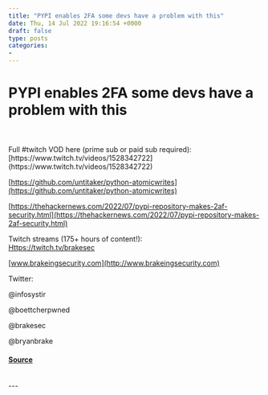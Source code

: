 ```yaml
---
title: "PYPI enables 2FA some devs have a problem with this"
date: Thu, 14 Jul 2022 19:16:54 +0000
draft: false
type: posts
categories: 
- 
---
```

# PYPI enables 2FA some devs have a problem with this

<br/>

<br/>
Full #twitch VOD here (prime sub or paid sub required):  [https://www.twitch.tv/videos/1528342722](https://www.twitch.tv/videos/1528342722)

  
[https://github.com/untitaker/python-atomicwrites](https://github.com/untitaker/python-atomicwrites)

[https://thehackernews.com/2022/07/pypi-repository-makes-2af-security.html](https://thehackernews.com/2022/07/pypi-repository-makes-2af-security.html)

Twitch streams (175+ hours of content!):  
[Https://twitch.tv/brakesec](Https://twitch.tv/brakesec)

[www.brakeingsecurity.com](http://www.brakeingsecurity.com)

Twitter:

@infosystir

@boettcherpwned

@brakesec

@bryanbrake

#### [Source](http://brakeingsecurity.com/pypi-enables-2fa-some-devs-have-a-problem-with-this)

<br/>
---
